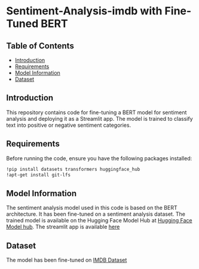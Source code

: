 # Sentiment-Analysis-imdb with Fine-Tuned BERT

## Table of Contents
- [Introduction](#introduction)
- [Requirements](#requirements)
- [Model Information](#model-information)
- [Dataset](#Daatset)

## Introduction

This repository contains code for fine-tuning a BERT model for sentiment analysis and deploying it as a Streamlit app. The model is trained to classify text into positive or negative sentiment categories.

## Requirements

Before running the code, ensure you have the following packages installed:

```bash
!pip install datasets transformers huggingface_hub
!apt-get install git-lfs
```


## Model Information
The sentiment analysis model used in this code is based on the BERT architecture.
It has been fine-tuned on a sentiment analysis dataset.
The trained model is available on the Hugging Face Model Hub at [Hugging Face Model hub](https://huggingface.co/dancingninjas/sentiment-model/tree/main).
The streamlit app is available [here](https://huggingface.co/spaces/dancingninjas/sentiment-analysis-nlp)


## Dataset
The model has been fine-tuned on [IMDB Dataset](https://www.kaggle.com/datasets/lakshmi25npathi/imdb-dataset-of-50k-movie-reviews)

